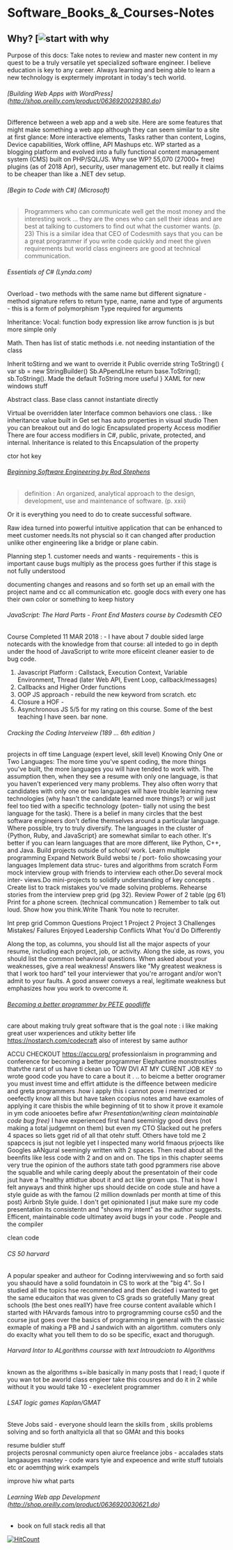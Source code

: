 # Software_Books_&_Courses-Notes
## Why? [![start with why]()

Purpose of this docs: Take notes to review and master new content in my quest to be a truly versatile yet specialized software engineer. I believe education is key to any career. Always learning and being able to learn a new technology is exptermely improtant in today's tech world. 


###### [Building Web Apps with WordPress] (http://shop.oreilly.com/product/0636920029380.do)
Difference between a web app and a web site. Here are some features that might make something a web app although they can seem similar to a site at first glance: More interactive elements, Tasks rather than content, Logins, Device capabilities, Work offline, API Mashups etc. WP started as a blogging platform and evolved into a fully functional content management system (CMS) built on PHP/SQL/JS. Why use WP? 55,070 (27000+ free) plugins (as of 2018 Apr), security, user management etc. but really it claims to be cheaper than like a .NET dev setup. 

###### [Begin to Code with C#] (Microsoft)
>Programmers who can communicate well get the most money and the interesting work ... they are the ones who can sell their ideas and are best at talking to customers to find out what the customer wants. (p. 23) 
This is a similar idea that CEO of Codesmith says that you can be a great programmer if you write code quickly and meet the given requirements but world class engineers are good at technical communication. 

###### Essentials of C# (Lynda.com)
Overload - two methods with the same name but different signature - method signature refers to return type, name, name and type of arguments - this is a form of polymorphism 
 Type required for arguments

Inheritance: 
Vocal: function body expression  like arrow function is js but more simple only 

Math.  Then has list of static methods i.e. not needing instantiation of the class 

Inherit toStirng and we want to override it 
Public override string ToString()
{
	var sb = new StringBuilder() 
Sb.APpendLIne 
	return base.ToString();
sb.ToString(). Made the default ToString more useful 
}
XAML for new windows stuff 

Abstract class. Base class cannot instantiate directly

Virtual be overridden later
Interface common behaviors one class. : like inheritance 
value built in
Get set has auto properties in visual studio 
Then you can breakout out and do logic 
Encapsulated property 
Access modifier 
There are four access modifiers in C#, public, private, protected, and internal. Inheritance is related to this
Encapsulation of the property 
 
ctor hot key 


###### [Beginning Software Engineering by Rod Stephens](http://onlinelibrary.wiley.com/book/10.1002/9781119209515)
>definition : An organized, analytical approach to the design, development, use and maintenance of software. (p. xxii)

Or it is everything you need to do to create successful software. 

Raw idea turned into powerful intuitive application that can be enhanced to meet customer needs.Its not physcial so it can changed after production unlike other engineering like a bridge or plane cabin.

Planning 
step 1. customer needs and wants - requirements - this is important cause bugs multiply as the process goes further if this stage is not fully understood 

documenting changes and reasons and so forth set up an email with the project name and cc all communication etc.  google docs with every one has their own color or something to keep history

###### JavaScript: The Hard Parts - Front End Masters course by Codesmith CEO
Course Completed 11 MAR 2018 :  -  I have about 7 double sided large notecards with the knowledge from that course:
all inteded to go in depth under the hood of JavaScript to write more efiiceint cleaner easier to de bug code. 
1. Javascript Platform : Callstack, Execution Context, Variable Environment, Thread (later Web API, Event Loop, callback/messages) 
2. Callbacks and Higher Order functions 
3. OOP JS approach - rebuild the new keyword from scratch.  etc
4. Closure a HOF -
5. Asynchronous JS 
5/5 for my rating on this course. Some of the best teaching I have seen. bar none. 


###### Cracking the Coding Interveiew (189 ... 6th edition )
projects in off time
Language (expert level, skill level)
Knowing Only One or Two Languages: The more time you've spent coding, the more things you've
built, the more languages you will have tended to work with. The assumption then, when they see a
resume with only one language, is that you haven't experienced very many problems. They also often
worry that candidates with only one or two languages will have trouble learning new technologies (why
hasn't the candidate learned more things?) or will just feel too tied with a specific technology (poten-
tially not using the best language for the task).
There is a belief in many circles that the best software engineers don't define themselves around
a particular language.
Where possible, try to truly diversify. The languages in the cluster of {Python, Ruby, and JavaScript} are
somewhat similar to each other. It's better if you can learn languages that are more different, like Python,
C++, and Java.
Build projects outside
of school/ work.
Learn multiple
programming
Expand Network
Build websi te / port-
folio showcasing your
languages
Implement data struc-
tures and algorithms
from scratch
Form mock interview
group with friends to
interview each other.Do several mock inter-
views.Do mini-projects to
solidify understanding
of key concepts .
Create list to track
mistakes you've made
solvinq problems.
Rehearse stories
from the interview
prep grid (pg 32).
Review Power of 2 table (pg 61) Print for a phone screen.
(technical communcation ) Remember to talk out
loud. Show how you
think.Write Thank You note
to recruiter.

Int prep grid
Common Questions Project 1  Project 2 Project 3
Challenges
Mistakes/ Failures
Enjoyed
Leadership
Conflicts
What You'd Do Differently

Along the top, as columns, you should list all the major aspects of your resume, including each project, job,
or activity. Along the side, as rows, you should list the common behavioral questions.
When asked about your weaknesses, give a real weakness! Answers like "My greatest weakness is that I
work too hard" tell your interviewer that you're arrogant and/or won't admit to your faults. A good answer
conveys a real, legitimate weakness but emphasizes how you work to overcome it.

###### [Becoming a better programmer by PETE goodliffe](http://shop.oreilly.com/product/0636920033929.do)
care about making truly great software  that is the goal 
note : i like making great user wxperiences and utikity better life 
https://nostarch.com/codecraft   also of interest by same author 

ACCU CHECKOUT https://accu.org/ professionlaism in programming and conference for becoming a better programmer
Elephantine monstrosities thatvthe rarst of us have ti ckean uo  TOW DVI AT MY CURENT JOB
KEY :to wrote good code you have to care a bout it . .. to beicme a better orogramer you must invest time and effirt 
attidute  is the diffeence between medicire and greta programmers .how i apply this  i cannot pove i memrized or oeefectly know all this but have taken ccopius notes amd have examoles of applying it 
care thisbis the while beginning of tit  to show it prove it  examole in ym code aniooetes befire afwr 
*Presentation(writing clean maintainable code bug free)*
I have experienced first hand seeminlgy good devs (not making a total judgemnt on them) but even my CTO Slacked out he prefers 4 spaces so liets gget rid of all that otehr stuff.  Others have told me 2 spapcecs is jsut not legible yet I inspected many world fmaous prjoects like Googles aANgural seemingly written with 2 spaces.  Then read about all the beenfits like less code with 2 and on and on.  The tips in this chapter seems very true the opinion of the authors state tath good pgrammers rise above the squablle and while caring deeply about the presentatoin of their code jsut have a "healthy attidtue about it and act like grown ups. That is how I felt anyways and think higher ups should decide on code stule and have a style guide as with the famou (2 million downlads per month at time of this post) Airbnb Style guide.  I don't get opinionated I jsut make sure my code presentation its consistentn and "shows my intent" as the author suggests. Efficent, maintainable code ultimatey avoid bugs in your code . People and the compiler  

clean code

 ###### CS 50  harvard 
 A popular speaker and autheor for Codinng interviwewing and so forth said you shaould have a solid foundatoin in CS to work at the "big 4".  So I studied all the topics hse recommended and then decided i wanted to get the same educaiton that was given to CS grads so gratefully Many great schools (the best ones reallY) have free course content available which I started with HArvards famous intro to prgrogramming course cs50 and the course jsut goes over the basics of programming in general with the classic exmaple of making a PB and J sandwich with an algortithm.  comuters only do exaclty what you tell them to do so be specific, exact and thorugugh. 
 
###### Harvard Intor to ALgorithms coursse with text Introudciotn to Algorithms
known as the algorithms s=ible basically in many posts that I read; I quote if you wan tot be aworld class engieer take this cousres and do it in 2 while without it you would take 10 - execlelent programmer


###### LSAT logic games Kaplan/GMAT 
Steve Jobs said - everyone should learn  the skills from , skills problems solving and so forth analtyicla all that so GMAt and this books 

resume  buldier stuff  
projects   perosnal communicty open aiurce  freelance 
jobs - accalades stats
langaauges mastey - code wars tyie and expeoence and write stuff tutoials etc or aoemthjng wirk exampels 

improve hiw what parts 

###### Learning Web app Development  (http://shop.oreilly.com/product/0636920030621.do)
- book on full stack redis all that


[![HitCount](http://hits.dwyl.io/murffious/Software_Books-Notes.svg)](http://hits.dwyl.io/murffious/Software_Books-Notes)
